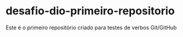# desafio-dio-primeiro-repositorio
Este é o primeiro repositório criado para testes de verbos Git/GitHub
